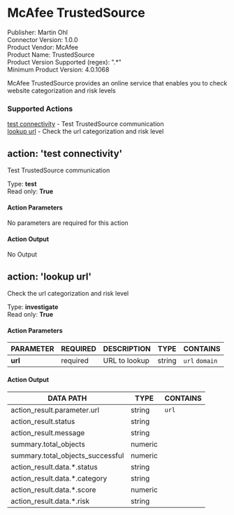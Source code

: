 [comment]: # "Auto-generated SOAR connector documentation"
# McAfee TrustedSource

Publisher: Martin Ohl  
Connector Version: 1\.0\.0  
Product Vendor: McAfee  
Product Name: TrustedSource  
Product Version Supported (regex): "\.\*"  
Minimum Product Version: 4\.0\.1068  

McAfee TrustedSource provides an online service that enables you to check website categorization and risk levels

### Supported Actions  
[test connectivity](#action-test-connectivity) - Test TrustedSource communication  
[lookup url](#action-lookup-url) - Check the url categorization and risk level  

## action: 'test connectivity'
Test TrustedSource communication

Type: **test**  
Read only: **True**

#### Action Parameters
No parameters are required for this action

#### Action Output
No Output  

## action: 'lookup url'
Check the url categorization and risk level

Type: **investigate**  
Read only: **True**

#### Action Parameters
PARAMETER | REQUIRED | DESCRIPTION | TYPE | CONTAINS
--------- | -------- | ----------- | ---- | --------
**url** |  required  | URL to lookup | string |  `url`  `domain` 

#### Action Output
DATA PATH | TYPE | CONTAINS
--------- | ---- | --------
action\_result\.parameter\.url | string |  `url` 
action\_result\.status | string | 
action\_result\.message | string | 
summary\.total\_objects | numeric | 
summary\.total\_objects\_successful | numeric | 
action\_result\.data\.\*\.status | string | 
action\_result\.data\.\*\.category | string | 
action\_result\.data\.\*\.score | numeric | 
action\_result\.data\.\*\.risk | string | 